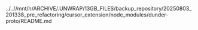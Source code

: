 ../..//mnt/h/ARCHIVE/.UNWRAP/13GB_FILES/backup_repository/20250803_201338_pre_refactoring/cursor_extension/node_modules/dunder-proto/README.md